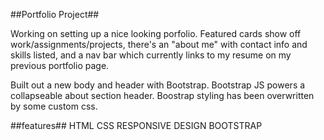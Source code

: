 ##Portfolio Project##

Working on setting up a nice looking porfolio. Featured cards show off work/assignments/projects, there's an "about me" with contact info and skills listed, and a nav bar which currently links to my resume on my previous portfolio page. 

Built out a new body and header with Bootstrap. Bootstrap JS powers a collapseable about section header. Boostrap styling has been overwritten by some custom css. 

##features##
HTML
CSS
RESPONSIVE DESIGN
BOOTSTRAP




